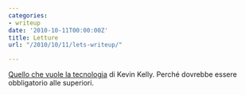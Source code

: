 ```yaml
---
categories:
- writeup
date: '2010-10-11T00:00:00Z'
title: Letture
url: "/2010/10/11/lets-writeup/"

---
```

[Quello che vuole la tecnologia](https://www.codiceedizioni.it/libri/quello-che-vuole-la-tecnologia/) di Kevin Kelly. Perché dovrebbe essere obbligatorio alle superiori.